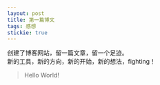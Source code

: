 ```yaml
---
layout: post
title: 第一篇博文
tags: 感想
stickie: true
---
```


创建了博客网站，留一篇文章，留一个足迹。<br>新的工具，新的方向，新的开始，新的想法，fighting！

> Hello World!

